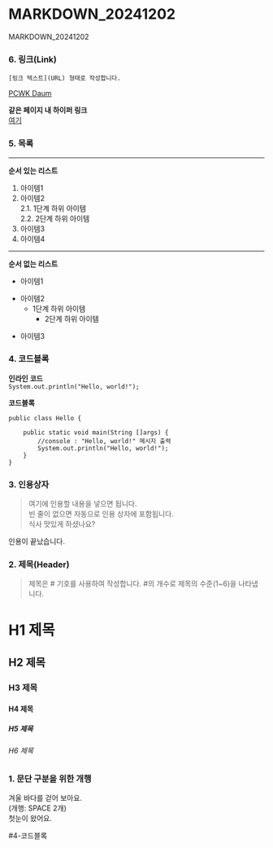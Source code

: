 # MARKDOWN_20241202
MARKDOWN_20241202

### 6. 링크(Link)
`[링크 텍스트](URL) 형태로 작성합니다.`  

[PCWK Daum](https://cafe.daum.net/pcwk)  

**같은 페이지 내 하이퍼 링크**  
[여기](#4-코드블록)  


### 5. 목록

---
**순서 있는 리스트**
1. 아이템1
2. 아이템2  
   2.1. 1단계 하위 아이템  
   2.2. 2단계 하위 아이템
9. 아이템3
9. 아이템4
***

**순서 없는 리스트**
- 아이템1  
+ 아이템2
  - 1단계 하위 아이템  
    * 2단계 하위 아이템
* 아이템3  
   

### 4. 코드블록
**인라인 코드**  
`System.out.println("Hello, world!");`

**코드블록**
```
public class Hello {
	
	public static void main(String []args) {
		//console : "Hello, world!" 메시지 출력
		System.out.println("Hello, world!");
	}
}
```

### 3. 인용상자
>여기에 인용할 내용을 넣으면 됩니다.  
>빈 줄이 없으면 자동으로 인용 상자에 포함됩니다.  
식사 맛있게 하셨나요?

인용이 끝났습니다.

### 2. 제목(Header)
>제목은 # 기호를 사용하여 작성합니다. #의 개수로 제목의 수준(1~6)을 나타냅니다.

# H1 제목
## H2 제목
### H3 제목
#### H4 제목
##### H5 제목
###### H6 제목

### 1. 문단 구분을 위한 개행
겨울 바다를 걷어 보아요.  
(개행: SPACE 2개)  
첫눈이 왔어요.

#4-코드블록
